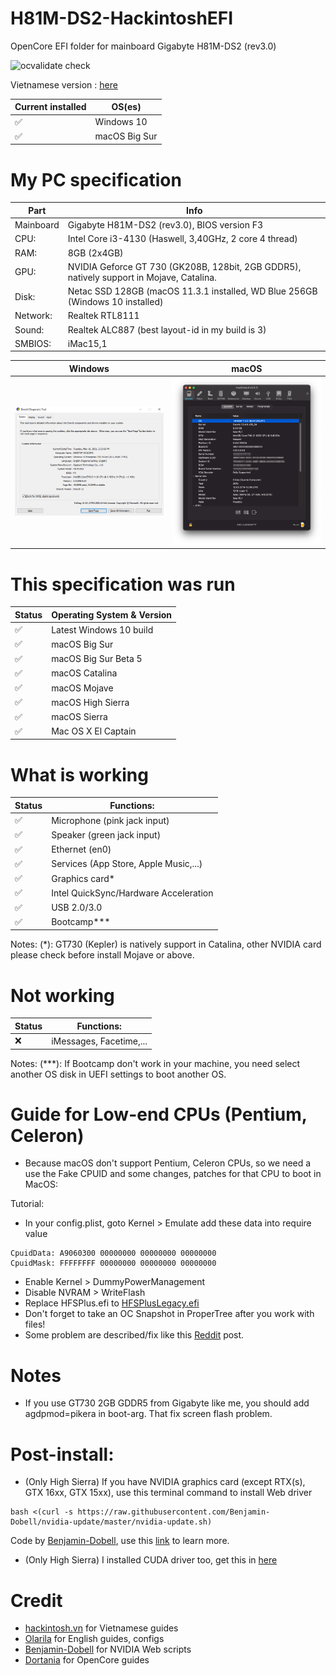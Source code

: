# H81M-DS2-HackintoshEFI

OpenCore EFI folder for mainboard Gigabyte H81M-DS2 (rev3.0)

![ocvalidate check](https://github.com/dtcu0ng/H81M-DS2-Hackintosh/actions/workflows/main.yml/badge.svg)

Vietnamese version : [here](README_vi.md)

| Current installed  | OS(es) |
| ------------- | ------------- |
| ✅  | Windows 10  |
| ✅  | macOS Big Sur |

# My PC specification

| Part  | Info |
| ------------- | ------------- |
| Mainboard | Gigabyte H81M-DS2 (rev3.0), BIOS version F3  |
| CPU:  | Intel Core i3-4130 (Haswell, 3,40GHz, 2 core 4 thread)  |
| RAM:  | 8GB (2x4GB)  |
| GPU:  | NVIDIA Geforce GT 730 (GK208B, 128bit, 2GB GDDR5), natively support in Mojave, Catalina. |
| Disk:  | Netac SSD 128GB (macOS 11.3.1 installed, WD Blue 256GB (Windows 10 installed)  |
| Network: | Realtek RTL8111 |
| Sound:  | Realtek ALC887 (best layout-id in my build is 3)  |
| SMBIOS:  | iMac15,1  |

| Windows  | macOS |
| ------------- | ------------- |
| ![dxdiag windows spec](systeminfo_win.png "System specfication") | ![hackintool spec](systeminfo_mac.png "System specfication")  |

# This specification was run

| Status  | Operating System & Version |
| ------------- | ------------- |
| ✅  | Latest Windows 10 build  |
| ✅  | macOS Big Sur  |
| ✅  | macOS Big Sur Beta 5  |
| ✅  | macOS Catalina |
| ✅  | macOS Mojave  |
| ✅  | macOS High Sierra  |
| ✅  | macOS Sierra  |
| ✅  | Mac OS X El Captain  |

# What is working
| Status  | Functions: |
| ------------- | ------------- |
| ✅  | Microphone (pink jack input)  |
| ✅  | Speaker (green jack input)  |
| ✅  | Ethernet (en0)  |
| ✅  | Services (App Store, Apple Music,...) |
| ✅  | Graphics card* |
| ✅  | Intel QuickSync/Hardware Acceleration |
| ✅  | USB 2.0/3.0  |
| ✅  | Bootcamp***  |

Notes: 
(*): GT730 (Kepler) is natively support in Catalina, other NVIDIA card please check before install Mojave or above.

# Not working
| Status  | Functions: |
| ------------- | ------------- |
| ❌  | iMessages, Facetime,...  |

Notes:
(***): If Bootcamp don't work in your machine, you need select another OS disk in UEFI settings to boot another OS.

# Guide for Low-end CPUs (Pentium, Celeron)
+ Because macOS don't support Pentium, Celeron CPUs, so we need a use the Fake CPUID and some changes, patches for that CPU to boot in MacOS:

Tutorial:
+ In your config.plist, goto Kernel > Emulate add these data into require value
```
CpuidData: A9060300 00000000 00000000 00000000
CpuidMask: FFFFFFFF 00000000 00000000 00000000
```
+ Enable Kernel > DummyPowerManagement
+ Disable NVRAM > WriteFlash
+ Replace HFSPlus.efi to [HFSPlusLegacy.efi](https://github.com/acidanthera/OcBinaryData/blob/master/Drivers/HfsPlusLegacy.efi)
+ Don't forget to take an OC Snapshot in ProperTree after you work with files!
+ Some problem are described/fix like this [Reddit](https://www.reddit.com/r/hackintosh/comments/gn41rk/stuck_in_oc_watchdog_status_is_0/) post.

# Notes
+ If you use GT730 2GB GDDR5 from Gigabyte like me, you should add agdpmod=pikera in boot-arg. That fix screen flash problem.

# Post-install:
+ (Only High Sierra) If you have NVIDIA graphics card (except RTX(s), GTX 16xx, GTX 15xx), use this terminal command to install Web driver

```
bash <(curl -s https://raw.githubusercontent.com/Benjamin-Dobell/nvidia-update/master/nvidia-update.sh)
```
Code by [Benjamin-Dobell](https://github.com/Benjamin-Dobell/), use this [link](https://github.com/Benjamin-Dobell/nvidia-update/) to learn more.
+ (Only High Sierra) I installed CUDA driver too, get this in [here](https://www.nvidia.com/en-us/drivers/cuda/mac-driver-archive/)

# Credit
+ [hackintosh.vn](https://hackintosh.vn) for Vietnamese guides
+ [Olarila](https://olarila.com) for English guides, configs
+ [Benjamin-Dobell](https://github.com/Benjamin-Dobell/) for NVIDIA Web scripts
+ [Dortania](https://dortania.github.io/OpenCore-Install-Guide/) for OpenCore guides

